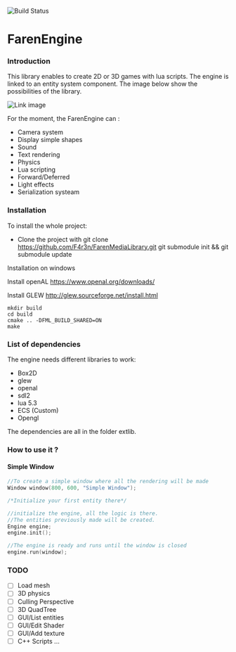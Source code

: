 ![Build Status](https://travis-ci.org/F4r3n/FarenMediaLibrary.svg?branch=master)


# FarenEngine

### Introduction
This library enables to create 2D or 3D games with lua scripts. The engine is linked to an entity system component.
The image below show the possibilities of the library.

![Link image](http://i.imgur.com/sL3IehG.png)

For the moment, the FarenEngine can :
+ Camera system 
+ Display simple shapes
+ Sound
+ Text rendering
+ Physics
+ Lua scripting
+ Forward/Deferred
+ Light effects
+ Serialization systeam
### Installation


To install the whole project:

* Clone the project with
git clone https://github.com/F4r3n/FarenMediaLibrary.git
git submodule init && git submodule update

Installation on windows

Install openAL
https://www.openal.org/downloads/

Install GLEW
http://glew.sourceforge.net/install.html

```
mkdir build
cd build
cmake .. -DFML_BUILD_SHARED=ON
make
```



### List of dependencies

The engine needs different libraries to work:

+ Box2D
+ glew
+ openal
+ sdl2
+ lua 5.3
+ ECS (Custom)
+ Opengl

The dependencies are all in the folder extlib.

### How to use it ?

#### Simple Window

```c++
//To create a simple window where all the rendering will be made
Window window(800, 600, "Simple Window");

/*Initialize your first entity there*/

//initialize the engine, all the logic is there. 
//The entities previously made will be created.
Engine engine;
engine.init();

//The engine is ready and runs until the window is closed
engine.run(window);
```

### TODO

- [ ] Load mesh
- [ ] 3D physics
- [ ] Culling Perspective
- [ ] 3D QuadTree
- [ ] GUI/List entities
- [ ] GUI/Edit Shader
- [ ] GUI/Add texture
- [ ] C++ Scripts
...
